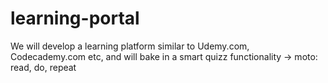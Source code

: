 # learning-portal
We will develop a learning platform similar to Udemy.com, Codecademy.com etc, and will bake in a smart quizz functionality -> moto: read, do, repeat
